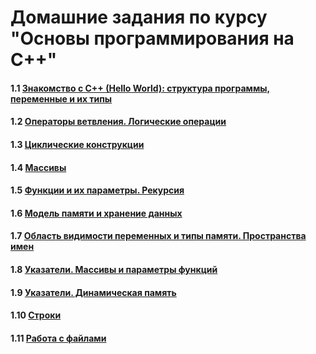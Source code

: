 # Домашние задания по курсу "Основы программирования на C++"
#### 1.1 [Знакомство с C++ (Hello World): структура программы, переменные и их типы](https://github.com/netology-code/cpps-homeworks/tree/main/1.1)
#### 1.2 [Операторы ветвления. Логические операции](https://github.com/netology-code/cpps-homeworks/tree/main/1.2)
#### 1.3 [Циклические конструкции](https://github.com/netology-code/cpps-homeworks/tree/main/1.3)
#### 1.4 [Массивы](https://github.com/netology-code/cpps-homeworks/tree/main/1.10)
#### 1.5 [Функции и их параметры. Рекурсия](https://github.com/netology-code/cpps-homeworks/tree/main/1.5)
#### 1.6 [Модель памяти и хранение данных](https://github.com/netology-code/cpps-homeworks/tree/main/1.6)
#### 1.7 [Область видимости переменных и типы памяти. Пространства имен](https://github.com/netology-code/cpps-homeworks/tree/main/1.7)
#### 1.8 [Указатели. Массивы и параметры функций](https://github.com/netology-code/cpps-homeworks/tree/main/1.8)
#### 1.9 [Указатели. Динамическая память](https://github.com/netology-code/cpps-homeworks/tree/main/1.9)
#### 1.10 [Строки](https://github.com/netology-code/cpps-homeworks/tree/main/1.10)
#### 1.11 [Работа с файлами](https://github.com/netology-code/cpps-homeworks/tree/main/1.11)

